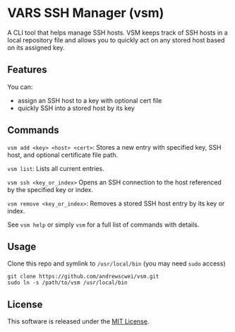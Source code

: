 # VARS SSH Manager (vsm)

A CLI tool that helps manage SSH hosts. VSM keeps track of SSH hosts in a local repository file and allows you to quickly act on any stored host based on its assigned key.

## Features

You can:
- assign an SSH host to a key with optional cert file
- quickly SSH into a stored host by its key

## Commands

`vsm add <key> <host> <cert>`: Stores a new entry with specified key, SSH host, and optional certificate file path.

`vsm list`: Lists all current entries.

`vsm ssh <key_or_index>` Opens an SSH connection to the host referenced by the specified key or index.

`vsm remove <key_or_index>`: Removes a stored SSH host entry by its key or index.

See `vsm help` or simply `vsm` for a full list of commands with details.

## Usage

Clone this repo and symlink to `/usr/local/bin` (you may need `sudo` access)
```
git clone https://github.com/andrewscwei/vsm.git
sudo ln -s /path/to/vsm /usr/local/bin
```

## License

This software is released under the [MIT License](http://opensource.org/licenses/MIT).
